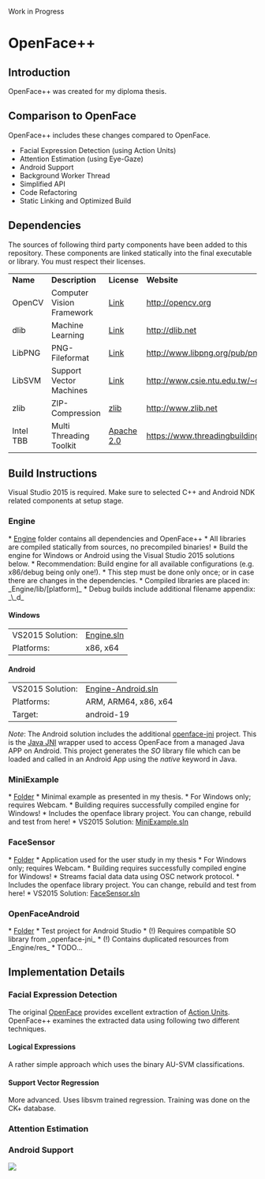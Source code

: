 Work in Progress

<h1>OpenFace++</h1>

<h2>Introduction</h2>
OpenFace++ was created for my diploma thesis. 

<h2>Comparison to OpenFace</h2>
OpenFace++ includes these changes compared to OpenFace.

* Facial Expression Detection (using Action Units)
* Attention Estimation (using Eye-Gaze)
* Android Support
* Background Worker Thread
* Simplified API
* Code Refactoring
* Static Linking and Optimized Build

<h2>Dependencies</h2>
The sources of following third party components have been added to this repository. These components are linked statically into the final executable or library. You must respect their licenses.

<table>
<tr>
  <td><b>Name</b></td>
  <td><b>Description</b></td>
  <td><b>License</b></td>
  <td><b>Website</b></td>
</tr>
<tr>
  <td>OpenCV</td>
  <td>Computer Vision Framework</td>
  <td><a href="http://opencv.org/license.html">Link</a></td>
  <td><a href="http://opencv.org">http://opencv.org</a></td>
</tr>
<tr>
  <td>dlib</td>
  <td>Machine Learning</td>
  <td><a href="http://dlib.net/license.html">Link</a></td>
  <td><a href="http://dlib.net">http://dlib.net</a></td>
</tr>
<tr>
  <td>LibPNG</td>
  <td>PNG-Fileformat</td>
  <td><a href="http://www.libpng.org/pub/png/src/libpng-LICENSE.txt">Link</a></td>
  <td><a href="http://www.libpng.org/pub/png/libpng.html">http://www.libpng.org/pub/png/libpng.html</a></td>
</tr>
<tr>
  <td>LibSVM</td>
  <td>Support Vector Machines</td>
  <td><a href="http://www.csie.ntu.edu.tw/~cjlin/libsvm/COPYRIGHT">Link</a></td>
  <td><a href="http://www.csie.ntu.edu.tw/~cjlin/libsvm/">http://www.csie.ntu.edu.tw/~cjlin/libsvm/</a></td>
</tr>
<tr>
  <td>zlib</td>
  <td>ZIP-Compression</td>
  <td><a href="http://en.wikipedia.org/wiki/Zlib_License">zlib</a></td>
  <td><a href="http://www.zlib.net">http://www.zlib.net</a></td>
</tr>
<tr>
  <td>Intel TBB</td>
  <td>Multi Threading Toolkit</td>
  <td><a href="https://www.threadingbuildingblocks.org/faq/10">Apache 2.0</a></td>
  <td><a href="https://www.threadingbuildingblocks.org/">https://www.threadingbuildingblocks.org/</a></td>
</tr>
</table>

<h2>Build Instructions</h2>
Visual Studio 2015 is required. Make sure to selected C++ and Android NDK related components at setup stage.

<h3>Engine</h3>
* <a href="https://github.com/cyberjunk/OpenFace/tree/master/Engine">Engine</a> folder contains all dependencies and OpenFace++
* All libraries are compiled statically from sources, no precompiled binaries! 
* Build the engine for Windows or Android using the Visual Studio 2015 solutions below.
* Recommendation: Build engine for all available configurations (e.g. x86/debug being only one!).
* This step must be done only once; or in case there are changes in the dependencies.
* Compiled libraries are placed in: _Engine/lib/[platform]_
* Debug builds include additional filename appendix: _\_d_

<h4>Windows</h4>
<table>
<tr>
  <td>VS2015 Solution:</td>
  <td><a href="https://github.com/cyberjunk/OpenFace/blob/master/Engine/Engine.sln">Engine.sln</a></td>
</tr>
<tr>
  <td>Platforms:</td>
  <td>x86, x64</td>
</tr>
</table>

<h4>Android</h4>
<table>
<tr>
  <td>VS2015 Solution:</td>
  <td><a href="https://github.com/cyberjunk/OpenFace/blob/master/Engine/Engine-Android.sln">Engine-Android.sln</a></td>
</tr>
<tr>
  <td>Platforms:</td>
  <td>ARM, ARM64, x86, x64</td>
</tr>
<tr>
  <td>Target:</td>
  <td>android-19</td>
</tr>
</table>

_Note_: The Android solution includes the additional <a href="https://github.com/cyberjunk/OpenFace/tree/master/Engine/src/openface-jni">openface-jni</a> project. This is the <a href="https://en.wikipedia.org/wiki/Java_Native_Interface">Java JNI</a> wrapper used to access OpenFace from a managed Java APP on Android. This project generates the _SO_ library file which can be loaded and called in an Android App using the _native_ keyword in Java.

<h3>MiniExample</h3>
* <a href="https://github.com/cyberjunk/OpenFace/tree/master/MiniExample">Folder</a>
* Minimal example as presented in my thesis.
* For Windows only; requires Webcam.
* Building requires successfully compiled engine for Windows!
* Includes the openface library project. You can change, rebuild and test from here!
* VS2015 Solution: <a href="https://github.com/cyberjunk/OpenFace/blob/master/MiniExample/MiniExample.sln">MiniExample.sln</a>

<h3>FaceSensor</h3>
* <a href="https://github.com/cyberjunk/OpenFace/tree/master/FaceSensor">Folder</a>
* Application used for the user study in my thesis
* For Windows only; requires Webcam.
* Building requires successfully compiled engine for Windows!
* Streams facial data data using OSC network protocol.
* Includes the openface library project. You can change, rebuild and test from here!
* VS2015 Solution: <a href="https://github.com/cyberjunk/OpenFace/blob/master/FaceSensor/FaceSensor.sln">FaceSensor.sln</a>

<h3>OpenFaceAndroid</h3>
* <a href="https://github.com/cyberjunk/OpenFace/tree/master/OpenFaceAndroid">Folder</a>
* Test project for Android Studio
* (!) Requires compatible SO library from _openface-jni_
* (!) Contains duplicated resources from _Engine/res_
* TODO...

<h2>Implementation Details</h2>

<h3>Facial Expression Detection</h3>
The original <a href="https://github.com/TadasBaltrusaitis/OpenFace">OpenFace</a> provides excellent extraction of <a href="https://en.wikipedia.org/wiki/Facial_Action_Coding_System">Action Units</a>. OpenFace++ examines the extracted data using following two different techniques.

<h4>Logical Expressions</h4>
A rather simple approach which uses the binary AU-SVM classifications.

<h4>Support Vector Regression</h4>
More advanced. Uses libsvm trained regression. Training was done on the CK+ database.

<h3>Attention Estimation</h3>

<h3>Android Support</h3>
<img src="http://i.imgur.com/fjspkXg.jpg"/>

